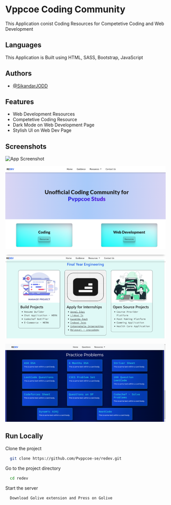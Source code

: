 
# Vppcoe Coding Community

This Application conist Coding Resources for Competetive Coding and Web Development






## Languages

This Application is Built using HTML, SASS, Bootstrap, JavaScript



## Authors

- [@SikandarJODD](https://github.com/SikandarJODD)


## Features

- Web Development Resources
- Competetive Coding Resource
- Dark Mode on Web Development Page
- Stylish UI on Web Dev Page


## Screenshots

![App Screenshot](/output.png)

![App Screenshot](/output2.png)

![App Screenshot](/output3.png)

![App Screenshot](/output4.png/)


## Run Locally

Clone the project

```bash
  git clone https://github.com/Pvppcoe-se/redev.git
```

Go to the project directory

```bash
  cd redev
```

Start the server

```bash
  Download Golive extension and Press on Golive 
```

